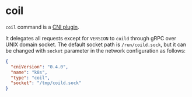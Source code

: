 coil
====

`coil` command is a [CNI plugin](https://github.com/containernetworking/cni/blob/spec-v0.4.0/SPEC.md#cni-plugin).

It delegates all requests except for `VERSION` to `coild` through gRPC over UNIX domain socket.
The default socket path is `/run/coild.sock`, but it can be changed with `socket` parameter in the network configuration as follows:

```json
{
  "cniVersion": "0.4.0",
  "name": "k8s",
  "type": "coil",
  "socket": "/tmp/coild.sock"
}
```
